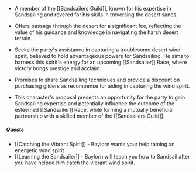 - A member of the [[Sandsailers Guild]], known for his expertise in Sandsailing and revered for his skills in traversing the desert sands.

- Offers passage through the desert for a significant fee, reflecting the value of his guidance and knowledge in navigating the harsh desert terrain.

- Seeks the party's assistance in capturing a troublesome desert wind spirit, believed to hold advantageous powers for Sandsailing. He aims to harness this spirit's energy for an upcoming [[Sandsailer]] Race, where victory brings prestige and acclaim.

- Promises to share Sandsailing techniques and provide a discount on purchasing gliders as recompense for aiding in capturing the wind spirit.

- This character's proposal presents an opportunity for the party to gain Sandsailing expertise and potentially influence the outcome of the esteemed [[Sandsailer]] Race, while forming a mutually beneficial partnership with a skilled member of the [[Sandsailers Guild]].

##### Quests
- [[Catching the Vibrant Spirit]] - Baylorn wants your help taming an energetic wind spirit
- [[Learning the Sandsailer]] - Baylorn will teach you how to Sandsail after you have helped him catch the vibrant wind spirit.
